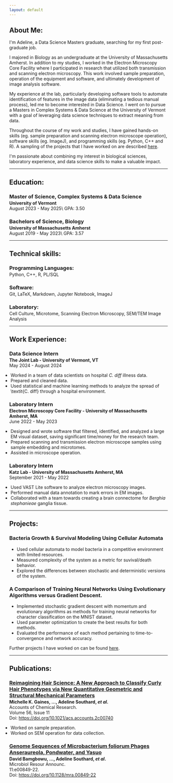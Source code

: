 ```yaml
---
layout: default
---
```


## About Me:

I'm Adeline, a Data Science Masters graduate, searching for my first post-graduate job.

I majored in Biology as an undergraduate at the University of Massachusetts Amherst. In addition to my studies, I worked in the Electron Microscopy Core Facility where I participated in research that utilized both transmission and scanning electron microscopy. This work involved sample preparation, operation of the equipment and software, and ultimately development of image analysis software.

My experience at the lab, particularly developing software tools to automate identification of features in the image data (eliminating a tedious manual process), led me to become interested in Data Science. I went on to pursue a Masters in Complex Systems & Data Science at the University of Vermont with a goal of leveraging data science techniques to extract meaning from data.

Throughout the course of my work and studies, I have gained hands-on skills (eg. sample preparation and scanning electron microscope operation), software skills (eg. ImageJ), and programming skills (eg. Python, C++ and R). A sampling of the projects that I have worked on are described [here](./projects).

I'm passionate about combining my interest in biological sciences, laboratory experience, and data science skills to make a valuable impact.

---

## Education:

<h3 style="margin-bottom:2px;">Master of Science, Complex Systems & Data Science</h3>
<h4 style="margin:0;">University of Vermont</h4>
August 2023 - May 2025\
GPA: 3.50

<h3 style="margin-bottom:2px;">Bachelors of Science, Biology</h3>
<h4 style="margin:0;">University of Massachusetts Amherst</h4>
August 2019 - May 2023\
GPA: 3.57

---

## Technical skills:

<h3 style="margin-bottom:2px;">Programming Languages:</h3>
<p style="margin:0;">Python, C++, R, PL/SQL</p>

<h3 style="margin-bottom:2px;">Software:</h3>
<p style="margin:0;">Git, LaTeX, Markdown, Jupyter Notebook, ImageJ</p>

<h3 style="margin-bottom:2px;">Laboratory:</h3>
<p style="margin:0;">Cell Culture, Microtome, Scanning Electron Microscopy, SEM/TEM Image Analysis</p>

---

## Work Experience:

<h3 style="margin-bottom:2px;">Data Science Intern</h3>
<p style="margin:0;"><b>The Joint Lab - University of Vermont, VT</b><br>
May 2024 - August 2024</p>
<ul style="margin-left: -1.4em;">
  <li>Worked in a team of data scientists on hospital <i>C. diff</i> illness data.</li>
  <li>Prepared and cleaned data.</li>
  <li>Used statistical and machine learning methods to analyze the spread of \textit{C. diff} through a hospital environment.</li>
</ul>

<h3 style="margin-bottom:2px;">Laboratory Intern</h3>
<p style="margin:0;"><b>Electron Microscopy Core Facility - University of Massachusetts Amherst, MA</b><br>
June 2022 - May 2023</p>
<ul style="margin-left: -1.4em;">
  <li>Designed and wrote software that filtered, identified, and analyzed a large EM visual dataset, saving significant time/money for the research team.</li>
  <li>Prepared scanning and transmission electron microscope samples using sample embedding and microtomes.</li>
  <li>Assisted in microscope operation.</li>
</ul>

<h3 style="margin-bottom:2px;">Laboratory Intern</h3>
<p style="margin:0;"><b>Katz Lab - University of Massachusetts Amherst, MA</b><br>
September 2021 - May 2022</p>
<ul style="margin-left: -1.4em;">
  <li>Used VAST Lite software to analyze electron microscopy images.</li>
  <li>Performed manual data annotation to mark errors in EM images.</li>
  <li>Collaborated with a team towards creating a brain connectome for <i>Berghia stephanieae</i> ganglia tissue.</li>
</ul>

---

## Projects:

<div class="card">
  <h3>Bacteria Growth & Survival Modeling Using Cellular Automata</h3>
  <ul>
    <li>Used cellular automata to model bacteria in a competitive environment with limited resources.</li>
    <li>Measured complexity of the system as a metric for suvival/death behavior.</li>
    <li>Explored the differences between stochastic and deterministic versions of the system.</li>
  </ul>
  <a href="https://github.com/atsout/MyProjects/blob/main/Bacteria_Growth_Modeling.pdf"><span class="card-link-spanner"></span></a>
</div>

<div class="card">
  <h3>A Comparison of Training Neural Networks Using Evolutionary Algorithms versus Gradient Descent.</h3>
  <ul>
    <li>Implemented stochastic gradient descent with momentum and evolutionary algorithms as methods for training neural networks for character classification on the MNIST dataset.</li>
    <li>Used parameter optimization to create the best results for both methods.</li>
    <li>Evaluated the performance of each method pertaining to time-to-convergence and network accuracy.</li>
  </ul>
  <a href="https://github.com/atsout/MyProjects/blob/main/Training_Neural_Networks.pdf"><span class="card-link-spanner"></span></a>
</div>

Further projects I have worked on can be found [here](./projects).

---

## Publications:

<h3 style="margin-bottom:2px; color:var(--clr-a-text);"><a href="https://pubs.acs.org/doi/10.1021/acs.accounts.2c00740">Reimagining Hair Science: A New Approach to Classify Curly Hair Phenotypes via New Quantitative Geometric and Structural Mechanical Parameters</a></h3>
<p style="margin:0;"><b>Michelle K. Gaines, ..., Adeline Southard, <i>et al</i>.</b><br>
Accounts of Chemical Research.<br>
Volume 56, Issue 11<br>
Doi: <a href="https://doi.org/10.1021/acs.accounts.2c00740">https://doi.org/10.1021/acs.accounts.2c00740</a></p>
<ul style="margin-left: -1.4em;">
  <li>Worked on sample preparation.</li>
  <li>Worked on SEM operation for data collection.</li>
</ul>

<h3 style="margin-bottom:2px; color:var(--clr-a-text);"><a href="https://journals.asm.org/doi/10.1128/mra.00849-22">Genome Sequences of Microbacterium foliorum Phages Anseraureola, Pondwater, and Yasuo</a></h3>
<p style="margin:0;"><b>David Bamgbowu, ..., Adeline Southard, <i>et al</i>.</b><br>
Microbiol Resour Announc.<br>
11:e00849-22.<br>
Doi: <a href="https://doi.org/10.1128/mra.00849-22">https://doi.org/10.1128/mra.00849-22</a></p>
